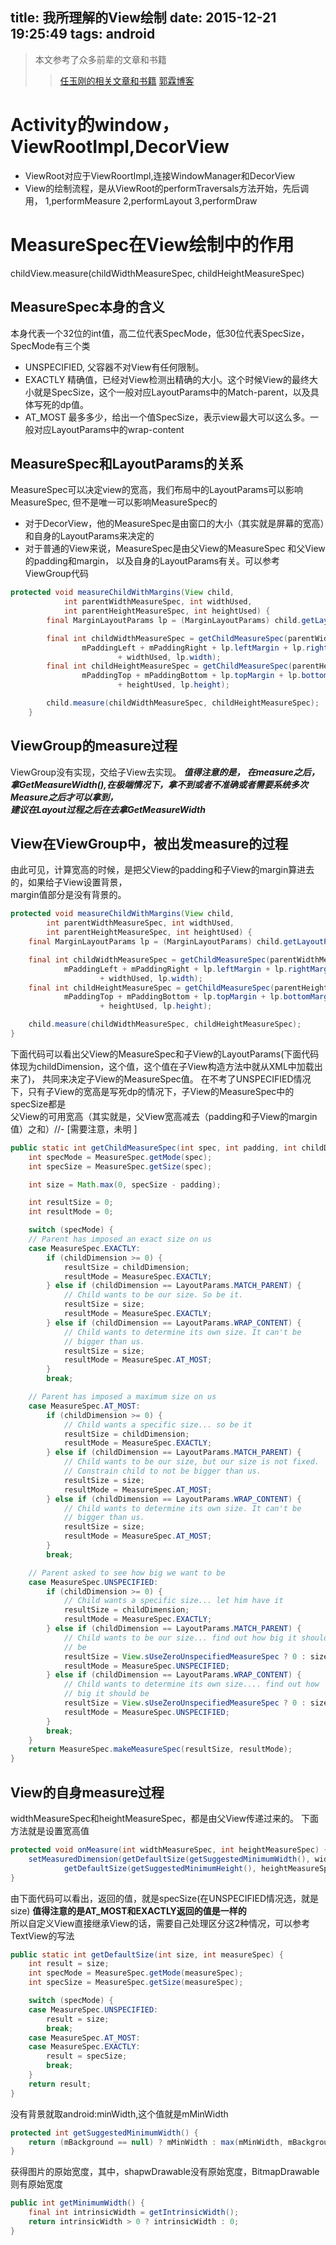 title: 我所理解的View绘制
date: 2015-12-21 19:25:49
tags: android
---
<!-- 本文是对View绘制的理解的笔记文章，以及一些三方View的源码分析 -->
<!--more test  -->

>本文参考了众多前辈的文章和书籍
>>[任玉刚的相关文章和书籍](http://blog.csdn.net/singwhatiwanna)
>>[郭霖博客](http://blog.csdn.net/guolin_blog)

# Activity的window，ViewRootImpl,DecorView
* ViewRoot对应于ViewRoortImpl,连接WindowManager和DecorView
* View的绘制流程，是从ViewRoot的performTraversals方法开始，先后调用，
  1,performMeasure
  2,performLayout
  3,performDraw


# MeasureSpec在View绘制中的作用
childView.measure(childWidthMeasureSpec, childHeightMeasureSpec)
## MeasureSpec本身的含义
本身代表一个32位的int值，高二位代表SpecMode，低30位代表SpecSize，SpecMode有三个类
* UNSPECIFIED, 父容器不对View有任何限制。
* EXACTLY 精确值，已经对View检测出精确的大小。这个时候View的最终大小就是SpecSize，这个一般对应LayoutParams中的Match-parent，以及具体写死的dp值。
* AT_MOST 最多多少，给出一个值SpecSize，表示view最大可以这么多。一般对应LayoutParams中的wrap-content

## MeasureSpec和LayoutParams的关系
MeasureSpec可以决定view的宽高，我们布局中的LayoutParams可以影响MeasureSpec, 但不是唯一可以影响MeasureSpec的
* 对于DecorView，他的MeasureSpec是由窗口的大小（其实就是屏幕的宽高）和自身的LayoutParams来决定的
* 对于普通的View来说，MeasureSpec是由父View的MeasureSpec 和父View的padding和margin， 以及自身的LayoutParams有关。可以参考ViewGroup代码

```java
protected void measureChildWithMargins(View child,
            int parentWidthMeasureSpec, int widthUsed,
            int parentHeightMeasureSpec, int heightUsed) {
        final MarginLayoutParams lp = (MarginLayoutParams) child.getLayoutParams();

        final int childWidthMeasureSpec = getChildMeasureSpec(parentWidthMeasureSpec,
                mPaddingLeft + mPaddingRight + lp.leftMargin + lp.rightMargin
                        + widthUsed, lp.width);
        final int childHeightMeasureSpec = getChildMeasureSpec(parentHeightMeasureSpec,
                mPaddingTop + mPaddingBottom + lp.topMargin + lp.bottomMargin
                        + heightUsed, lp.height);

        child.measure(childWidthMeasureSpec, childHeightMeasureSpec);
    }
```

## ViewGroup的measure过程
ViewGroup没有实现，交给子View去实现。
***值得注意的是， 在measure之后，拿GetMeasureWidth(),在极端情况下，拿不到或者不准确或者需要系统多次Measure之后才可以拿到，  
建议在Layout过程之后在去拿GetMeasureWidth***

## View在ViewGroup中，被出发measure的过程
由此可见，计算宽高的时候，是把父View的padding和子View的margin算进去的，如果给子View设置背景，  
margin值部分是没有背景的。

```java
protected void measureChildWithMargins(View child,
        int parentWidthMeasureSpec, int widthUsed,
        int parentHeightMeasureSpec, int heightUsed) {
    final MarginLayoutParams lp = (MarginLayoutParams) child.getLayoutParams();

    final int childWidthMeasureSpec = getChildMeasureSpec(parentWidthMeasureSpec,
            mPaddingLeft + mPaddingRight + lp.leftMargin + lp.rightMargin
                    + widthUsed, lp.width);
    final int childHeightMeasureSpec = getChildMeasureSpec(parentHeightMeasureSpec,
            mPaddingTop + mPaddingBottom + lp.topMargin + lp.bottomMargin
                    + heightUsed, lp.height);

    child.measure(childWidthMeasureSpec, childHeightMeasureSpec);
}
```

下面代码可以看出父View的MeasureSpec和子View的LayoutParams(下面代码体现为childDimension，这个值，这个值在子View构造方法中就从XML中加载出来了)，  共同来决定子View的MeasureSpec值。
在不考了UNSPECIFIED情况下，只有子View的宽高是写死dp的情况下，子View的MeasureSpec中的specSize都是  
父View的可用宽高（其实就是，父View宽高减去（padding和子View的margin值）之和）//- [需要注意，未明 ]

```java
public static int getChildMeasureSpec(int spec, int padding, int childDimension) {
    int specMode = MeasureSpec.getMode(spec);
    int specSize = MeasureSpec.getSize(spec);

    int size = Math.max(0, specSize - padding);

    int resultSize = 0;
    int resultMode = 0;

    switch (specMode) {
    // Parent has imposed an exact size on us
    case MeasureSpec.EXACTLY:
        if (childDimension >= 0) {
            resultSize = childDimension;
            resultMode = MeasureSpec.EXACTLY;
        } else if (childDimension == LayoutParams.MATCH_PARENT) {
            // Child wants to be our size. So be it.
            resultSize = size;
            resultMode = MeasureSpec.EXACTLY;
        } else if (childDimension == LayoutParams.WRAP_CONTENT) {
            // Child wants to determine its own size. It can't be
            // bigger than us.
            resultSize = size;
            resultMode = MeasureSpec.AT_MOST;
        }
        break;

    // Parent has imposed a maximum size on us
    case MeasureSpec.AT_MOST:
        if (childDimension >= 0) {
            // Child wants a specific size... so be it
            resultSize = childDimension;
            resultMode = MeasureSpec.EXACTLY;
        } else if (childDimension == LayoutParams.MATCH_PARENT) {
            // Child wants to be our size, but our size is not fixed.
            // Constrain child to not be bigger than us.
            resultSize = size;
            resultMode = MeasureSpec.AT_MOST;
        } else if (childDimension == LayoutParams.WRAP_CONTENT) {
            // Child wants to determine its own size. It can't be
            // bigger than us.
            resultSize = size;
            resultMode = MeasureSpec.AT_MOST;
        }
        break;

    // Parent asked to see how big we want to be
    case MeasureSpec.UNSPECIFIED:
        if (childDimension >= 0) {
            // Child wants a specific size... let him have it
            resultSize = childDimension;
            resultMode = MeasureSpec.EXACTLY;
        } else if (childDimension == LayoutParams.MATCH_PARENT) {
            // Child wants to be our size... find out how big it should
            // be
            resultSize = View.sUseZeroUnspecifiedMeasureSpec ? 0 : size;
            resultMode = MeasureSpec.UNSPECIFIED;
        } else if (childDimension == LayoutParams.WRAP_CONTENT) {
            // Child wants to determine its own size.... find out how
            // big it should be
            resultSize = View.sUseZeroUnspecifiedMeasureSpec ? 0 : size;
            resultMode = MeasureSpec.UNSPECIFIED;
        }
        break;
    }
    return MeasureSpec.makeMeasureSpec(resultSize, resultMode);
}
```

## View的自身measure过程
widthMeasureSpec和heightMeasureSpec，都是由父View传递过来的。
下面方法就是设置宽高值

```java
protected void onMeasure(int widthMeasureSpec, int heightMeasureSpec) {
    setMeasuredDimension(getDefaultSize(getSuggestedMinimumWidth(), widthMeasureSpec),
            getDefaultSize(getSuggestedMinimumHeight(), heightMeasureSpec));
}
```

由下面代码可以看出，返回的值，就是specSize(在UNSPECIFIED情况选，就是size)
**值得注意的是AT_MOST和EXACTLY返回的值是一样的**  
所以自定义View直接继承View的话，需要自己处理区分这2种情况，可以参考TextView的写法

```java
public static int getDefaultSize(int size, int measureSpec) {
    int result = size;
    int specMode = MeasureSpec.getMode(measureSpec);
    int specSize = MeasureSpec.getSize(measureSpec);

    switch (specMode) {
    case MeasureSpec.UNSPECIFIED:
        result = size;
        break;
    case MeasureSpec.AT_MOST:
    case MeasureSpec.EXACTLY:
        result = specSize;
        break;
    }
    return result;
}
```

没有背景就取android:minWidth,这个值就是mMinWidth

```java
protected int getSuggestedMinimumWidth() {
    return (mBackground == null) ? mMinWidth : max(mMinWidth, mBackground.getMinimumWidth());
}
```

获得图片的原始宽度，其中，shapwDrawable没有原始宽度，BitmapDrawable则有原始宽度

```java
public int getMinimumWidth() {
    final int intrinsicWidth = getIntrinsicWidth();
    return intrinsicWidth > 0 ? intrinsicWidth : 0;
}
```
